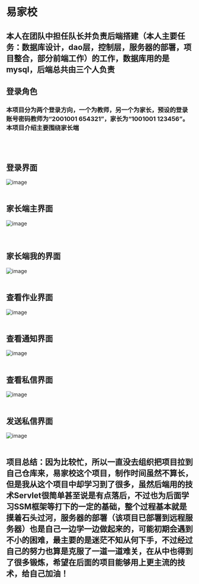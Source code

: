 # 易家校
## 本人在团队中担任队长并负责后端搭建（本人主要任务：数据库设计，dao层，控制层，服务器的部署，项目整合，部分前端工作）的工作，数据库用的是mysql，后端总共由三个人负责
## 登录角色
### 本项目分为两个登录方向，一个为教师，另一个为家长，预设的登录账号密码教师为“2001001  654321”，家长为“1001001  123456”。本项目介绍主要围绕家长端
<br><br>
## 登录界面
![image](https://github.com/xianfengtuandui/Home-school/blob/master/images/登录界面.JPG)
<br><br>
## 家长端主界面
![image](https://github.com/xianfengtuandui/Home-school/blob/master/images/家长主界面.PNG)   
<br><br>
## 家长端我的界面
![image](https://github.com/xianfengtuandui/Home-school/blob/master/images/家长我的界面.PNG)
<br><br>
## 查看作业界面
![image](https://github.com/xianfengtuandui/Home-school/blob/master/images/查看作业界面.PNG)
<br><br>
## 查看通知界面
![image](https://github.com/xianfengtuandui/Home-school/blob/master/images/查询通知界面.PNG)
<br><br>
## 查看私信界面
![image](https://github.com/xianfengtuandui/Home-school/blob/master/images/查看私信界面.PNG)
<br><br>
## 发送私信界面
![image](https://github.com/xianfengtuandui/Home-school/blob/master/images/发送私信界面.PNG) 
<br><br>
## 项目总结：因为比较忙，所以一直没去组织把项目拉到自己仓库来，易家校这个项目，制作时间虽然不算长，但是我从这个项目中却学习到了很多，虽然后端用的技术Servlet很简单甚至说是有点落后，不过也为后面学习SSM框架等打下的一定的基础，整个过程基本就是摸着石头过河，服务器的部署（该项目已部署到远程服务器）也是自己一边学一边做起来的，可能初期会遇到不小的困难，最主要的是迷茫不知从何下手，不过经过自己的努力也算是克服了一道一道难关，在从中也得到了很多锻炼，希望在后面的项目能够用上更主流的技术，给自己加油！
